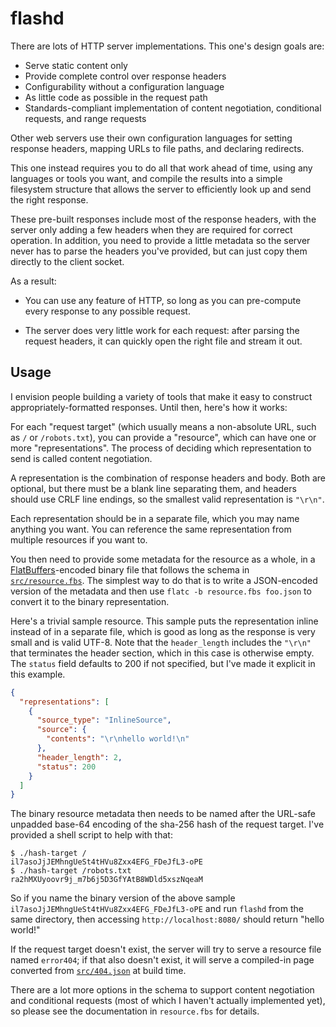 flashd
======

There are lots of HTTP server implementations. This one's design goals
are:

- Serve static content only
- Provide complete control over response headers
- Configurability without a configuration language
- As little code as possible in the request path
- Standards-compliant implementation of content negotiation, conditional
  requests, and range requests

Other web servers use their own configuration languages for setting
response headers, mapping URLs to file paths, and declaring redirects.

This one instead requires you to do all that work ahead of time, using
any languages or tools you want, and compile the results into a simple
filesystem structure that allows the server to efficiently look up and
send the right response.

These pre-built responses include most of the response headers, with the
server only adding a few headers when they are required for correct
operation. In addition, you need to provide a little metadata so the
server never has to parse the headers you've provided, but can just copy
them directly to the client socket.

As a result:

- You can use any feature of HTTP, so long as you can pre-compute every
  response to any possible request. 

- The server does very little work for each request: after parsing the
  request headers, it can quickly open the right file and stream it out.

## Usage

I envision people building a variety of tools that make it easy to
construct appropriately-formatted responses. Until then, here's how it
works:

For each "request target" (which usually means a non-absolute URL, such
as `/` or `/robots.txt`), you can provide a "resource", which can have
one or more "representations". The process of deciding which
representation to send is called content negotiation.

A representation is the combination of response headers and body. Both
are optional, but there must be a blank line separating them, and
headers should use CRLF line endings, so the smallest valid
representation is `"\r\n"`.

Each representation should be in a separate file, which you may name
anything you want. You can reference the same representation from
multiple resources if you want to.

You then need to provide some metadata for the resource as a whole, in a
[FlatBuffers][]-encoded binary file that follows the schema in
[`src/resource.fbs`](src/resource.fbs). The simplest way to do that is
to write a JSON-encoded version of the metadata and then use `flatc -b
resource.fbs foo.json` to convert it to the binary representation.

[FlatBuffers]: https://google.github.io/flatbuffers/

Here's a trivial sample resource. This sample puts the representation
inline instead of in a separate file, which is good as long as the
response is very small and is valid UTF-8. Note that the `header_length`
includes the `"\r\n"` that terminates the header section, which in this
case is otherwise empty. The `status` field defaults to 200 if not
specified, but I've made it explicit in this example.

```json
{
  "representations": [
    {
      "source_type": "InlineSource",
      "source": {
        "contents": "\r\nhello world!\n"
      },
      "header_length": 2,
      "status": 200
    }
  ]
}
```

The binary resource metadata then needs to be named after the URL-safe
unpadded base-64 encoding of the sha-256 hash of the request target.
I've provided a shell script to help with that:

```
$ ./hash-target /
il7asoJjJEMhngUeSt4tHVu8Zxx4EFG_FDeJfL3-oPE
$ ./hash-target /robots.txt
ra2hMXUyoovr9j_m7b6j5D3GfYAtB8WDld5xszNqeaM
```

So if you name the binary version of the above sample
`il7asoJjJEMhngUeSt4tHVu8Zxx4EFG_FDeJfL3-oPE` and run `flashd` from the
same directory, then accessing `http://localhost:8080/` should return
"hello world!"

If the request target doesn't exist, the server will try to serve a
resource file named `error404`; if that also doesn't exist, it will
serve a compiled-in page converted from [`src/404.json`](src/404.json)
at build time.

There are a lot more options in the schema to support content
negotiation and conditional requests (most of which I haven't actually
implemented yet), so please see the documentation in `resource.fbs` for
details.
